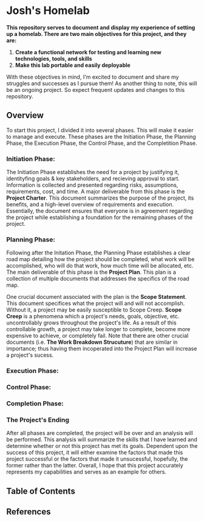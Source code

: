 # Josh's Homelab
**This repository serves to document and display my experience of setting up a homelab. There are two main objectives for this project, and they are:**

1) **Create a functional network for testing and learning new technologies, tools, and skills**
2) **Make this lab portable and easily deployable**


With these objectives in mind, I'm excited to document and share my struggles and successes as I pursue them! As another thing to note, this will be an ongoing project. So expect frequent updates and changes to this repository.

## Overview
To start this project, I divided it into several phases. This will make it easier to manage and execute. These phases are the Initiation Phase, the Planning Phase, the Execution Phase, the Control Phase, and the Completition Phase.
### Initiation Phase:
The Initiation Phase establishes the need for a project by justifying it, identityfing goals & key stakeholders, and recieving approval to start. Information is collected and presented regarding risks, assumptions, requirements, cost, and time. A major deliverable from this phase is the **Project Charter**. This document summarizes the purpose of the project, its benefits, and a high-level overview of requirements and execution. Essentially, the document ensures that everyone is in agreement regarding the project while establishing a foundation for the remaining phases of the project. 

### Planning Phase:
Following after the Initation Phase, the Planning Phase establishes a clear road map detailing how the project should be completed, what work will be accomplished, who will do that work, how much time will be allocated, etc. The main deliverable of this phase is the **Project Plan**. This plan is a collection of multiple documents that addresses the specifics of the road map. 

One crucial document associated with the plan is the **Scope Statement**. This document specifices what the project will and will not accomplish. Without it, a project may be easily susceptible to Scope Creep. **Scope Creep** is a phenomena which a project's needs, goals, objective, etc. uncontrollably grows throughout the project's life. As a result of this controllable growth, a project may take longer to complete, become more expensive to achieve, or completely fail. Note that there are other crucial documents (i.e. **The Work Breakdown Strucuture**) that are similar in importance; thus having them incoperated into the Project Plan will increase a project's sucess. 

### Execution Phase:


### Control Phase:

### Completion Phase:

### The Project's Ending
After all phases are completed, the project will be over and an analysis will be performed. This analysis will summarize the skills that I have learned and determine whether or not this project has met its goals. Dependent upon the success of this project, it will either examine the factors that made this project successful or the factors that made it unsucessful, hopefully, the former rather than the latter. Overall, I hope that this project accurately represents my capabilities and serves as an example for others.

## Table of Contents

## References 
